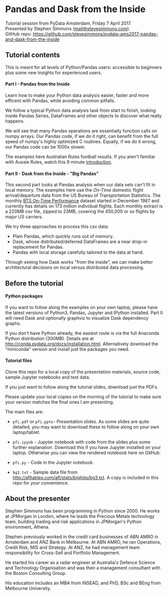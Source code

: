 # Pandas and Dask from the Inside

Tutorial session from PyData Amsterdam, Friday 7 April 2017.  
Presented by Stephen Simmons (mail@stevesimmons.com).  
GitHub repo: <https://github.com/stevesimmons/pydata-ams2017-pandas-and-dask-from-the-inside>



## Tutorial contents

This is meant for all levels of Python/Pandas users:
accessible to beginners plus some new insights for experienced users.

#### Part I - Pandas from the Inside

Learn how to make your Python data analysis easier, faster and more efficent 
with Pandas, while avoiding common pitfalls.

We follow a typical Python data analysis task from start to finish,
looking inside Pandas Series, DataFrames and other objects to discover
what really happens.

We will see that many Pandas operations are essentially function calls on numpy arrays. 
Our Pandas code, if we do it right, can benefit from the full speed of numpy's 
highly optimized C routines. Equally, if we do it wrong, our Pandas code
can be 1000x slower.

The examples here Australian Rules football results.
If you aren't familiar with Aussie Rules, watch this 9 minute
[introduction](https://youtu.be/zxhqXzVBen4).

    
#### Part II - Dask from the Inside - "Big Pandas" 

This second part looks at Pandas analysis when our data sets can't fit in local memory. 
The examples here use the _On-Time_ domestic flight arrival/departure data 
from the US Bureau of Transportation Statistics. The monthly
[BTS On-Time Performance](https://www.transtats.bts.gov/TableInfo.asp?Table_ID=236&DB_Short_Name=On-Time&Info_Only=0) 
dataset started in December 1987 and currently has details on
173 million individual flights. Each monthly extract is 
a 220MB csv file, zipped to 23MB, covering the 450,000 or so 
flights by major US carriers.

We try three approaches to process this csv data:
* Plain Pandas, which quickly runs out of memory.
* Dask, whose distributed/deferred DataFrames are a near drop-in replacement for Pandas.
* Pandas with local storage carefully tailored to the data at hand.

Through seeing how Dask works "from the inside", we can make better architectural
decisions on local versus distributed data processing.


## Before the tutorial

#### Python packages

If you want to follow along the examples on your own laptop, please 
have the latest versions of Python3, Pandas, Jupyter and IPython installed.
Part II will need Dask and optionally graphviz to visualize Dask dependency graphs.

If you don't have Python already, the easiest route is via the full Anaconda 
Python distribution (300MB). Details are at <http://conda.pydata.org/docs/installation.html>. 
Alternatively download the "miniconda" version and install just the packages you need.


#### Tutorial files

Clone this repo for a local copy of the presentation materials, source code, 
sample Jupyter notebooks and test data. 

If you just want to follow along the tutorial slides, download just the PDFs.

Please update your local copies on the morning of the tutorial to make 
sure your version matches the final ones I am presenting. 

The main files are:

* `pfi.pdf` or `pfi.pptx`- Presentation slides. As some slides are quite detailed,
you may want to download these to follow along on your own laptop/tablet.

* `pfi.ipynb` - Jupyter notebook with code from the slides plus some further explanation. 
Download this if you have Jupyter installed on your laptop. 
Otherwise you can view the rendered notebook here on GitHub.

* `pfi.py` - Code in the Jupyter notebook.

* `bg3.txt` - Sample data file from http://afltables.com/afl/stats/biglists/bg3.txt. 
A copy is included in this repo for your convenience.


## About the presenter

Stephen Simmons has been programming in Python since 2000. He works at JPMorgan 
in London, where he leads the Precious Metals technology team, building 
trading and risk applications in JPMorgan's Python environment, Athena. 

Stephen previously worked in the credit card businesses of ABN AMRO in Amsterdam and ANZ Bank in Melbourne. 
At ABN AMRO, he ran Operations, Credit Risk, MIS and Strategy. 
At ANZ, he had management team responsibility for Cross-Sell and Portfolio Management.

He started his career as a radar engineer at Australia's Defence Science and 
Technology Organisation and was then a management consultant with 
the Boston Consulting Group.

His education includes an MBA from INSEAD, and PhD, BSc and BEng from Melbourne University. 
